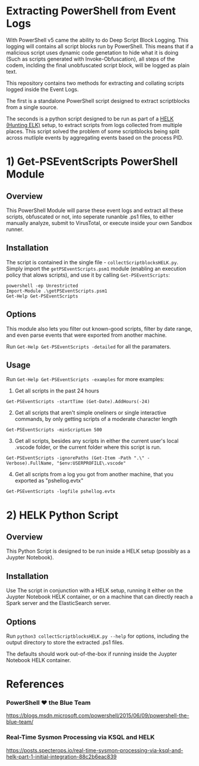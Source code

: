 # Extracting PowerShell from Event Logs

With PowerShell v5 came the ability to do Deep Script Block Logging.
This logging will contains all script blocks run by PowerShell.
This means that if a malicious script uses dynamic code genetation to hide what it is doing
(Such as scripts generated with Invoke-Obfuscation), all steps of the codem, inclding the final unobfuscated
script block, will be logged as plain text.

This repository contains two methods for extracting and collating scripts logged inside the Event Logs.

The first is a standalone PowerShell script designed to extract scriptblocks from a single source.

The seconds is a python script designed to be run as part of a [HELK (Hunting ELK)](https://github.com/Cyb3rWard0g/HELK) setup,
to extract scripts from logs collected from multiple places.
This script solved the problem of some scriptblocks being split across
mutliple events by aggregating events based on the process PID.


# 1) Get-PSEventScripts PowerShell Module

## Overview
This PowerShell Module will parse these event logs and extract all these scripts, obfuscated or not, into seperate
runanble .ps1 files, to either manually analyze, submit to VirusTotal, or execute inside your own Sandbox runner.


## Installation
The script is contained in the single file - `collectScriptblocksHELK.py`.
Simply import the `getPSEventScripts.psm1` module (enabling an execution policy that alows scripts),
and use it by calling `Get-PSEventScripts`:
```
powershell -ep Unrestricted
Import-Module .\getPSEventScripts.psm1
Get-Help Get-PSEventScripts
```

## Options
This module also lets you filter out known-good scripts, filter by date range, and even parse events that were
exported from another machine.

Run `Get-Help Get-PSEventScripts -detailed` for all the paramaters.


## Usage
Run `Get-Help Get-PSEventScripts -examples` for more examples:
1. Get all scripts in the past 24 hours
```
Get-PSEventScripts -startTime (Get-Date).AddHours(-24)
```

2. Get all scripts that aren't simple oneliners or single interactive commands, by only getting scripts of a moderate character length
```
Get-PSEventScripts -minScriptLen 500
```

3. Get all scripts, besides any scripts in either the current user's local .vscode folder, or the current folder where this script is run.
```
Get-PSEventScripts -ignorePaths (Get-Item -Path ".\" -Verbose).FullName, "$env:USERPROFILE\.vscode"
```

4. Get all scripts from a log you got from another machine, that you exported as "pshellog.evtx"
```
Get-PSEventScripts -logfile pshellog.evtx
```

# 2) HELK Python Script
## Overview
This Python Script is designed to be run inside a HELK setup (possibly as a Juypter Notebook).

## Installation
Use The script in conjunction with a HELK setup, running it either on the Juypter Notebook HELK container,
or on a machine that can directly reach a Spark server and the ElasticSearch server.

## Options
Run `python3 collectScriptblocksHELK.py --help` for options, including the output directory to store the extracted .ps1 files.

The defaults should work out-of-the-box if running inside the Juypter Notebook HELK container.

# References

### PowerShell ♥ the Blue Team
https://blogs.msdn.microsoft.com/powershell/2015/06/09/powershell-the-blue-team/


### Real-Time Sysmon Processing via KSQL and HELK
https://posts.specterops.io/real-time-sysmon-processing-via-ksql-and-helk-part-1-initial-integration-88c2b6eac839

